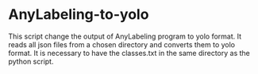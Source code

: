 # AnyLabeling-to-yolo
This script change the output of AnyLabeling program to yolo format.
It reads all json files from a chosen directory and converts them to yolo format.
It is necessary to have the classes.txt in the same directory as the python script.
